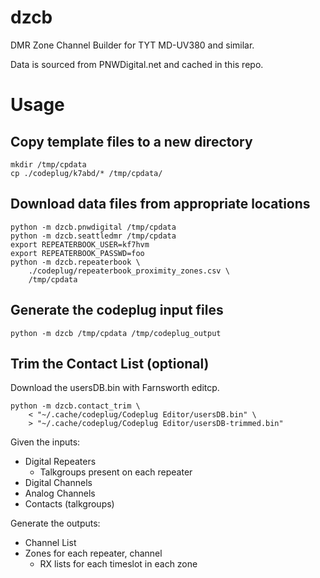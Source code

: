 # dzcb

DMR Zone Channel Builder for TYT MD-UV380 and similar.

Data is sourced from PNWDigital.net and cached in this repo.

# Usage

## Copy template files to a new directory

    mkdir /tmp/cpdata
    cp ./codeplug/k7abd/* /tmp/cpdata/

## Download data files from appropriate locations

    python -m dzcb.pnwdigital /tmp/cpdata
    python -m dzcb.seattledmr /tmp/cpdata
    export REPEATERBOOK_USER=kf7hvm
    export REPEATERBOOK_PASSWD=foo
    python -m dzcb.repeaterbook \
        ./codeplug/repeaterbook_proximity_zones.csv \
        /tmp/cpdata

## Generate the codeplug input files

    python -m dzcb /tmp/cpdata /tmp/codeplug_output

## Trim the Contact List (optional)

Download the usersDB.bin with Farnsworth editcp.

    python -m dzcb.contact_trim \
        < "~/.cache/codeplug/Codeplug Editor/usersDB.bin" \
        > "~/.cache/codeplug/Codeplug Editor/usersDB-trimmed.bin"

Given the inputs:

* Digital Repeaters
    * Talkgroups present on each repeater
* Digital Channels
* Analog Channels
* Contacts (talkgroups)

Generate the outputs:

* Channel List
* Zones for each repeater, channel
    * RX lists for each timeslot in each zone
